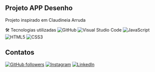 ## Projeto APP Desenho

Projeto inspirado em Claudineia Arruda

🛠 Tecnologias utilizadas
![GitHub](https://img.shields.io/badge/github-%23121011.svg?style=for-the-badge&logo=github&logoColor=white)
![Visual Studio Code](https://img.shields.io/badge/Visual%20Studio%20Code-0078d7.svg?style=for-the-badge&logo=visual-studio-code&logoColor=white)
![JavaScript](https://img.shields.io/badge/JavaScript-F5E834?style=for-the-badge&logo=JavaScript&logoColor=white)
![HTML5](https://img.shields.io/badge/HTML-E34F26?style=for-the-badge&logo=HTML5&logoColor=white)
![CSS3](https://img.shields.io/badge/CSS-1572B6?style=for-the-badge&logo=CSS3)


## Contatos
[![GitHub followers](https://img.shields.io/github/followers/tuliosabino?style=social)](https://github.com/rscrafael)
[![Instagram](https://img.shields.io/badge/Instagram-E4405F?style=for-the-badge&logo=instagram&logoColor=white)](https://www.instagram.com/rscrafael/)
[![LinkedIn](https://img.shields.io/badge/LinkedIn-0A66C2?style=for-the-badge&logo=linkedin&logoColor=white)](https://www.linkedin.com/in/rafael-soares-cardozo-1aa29666/)
